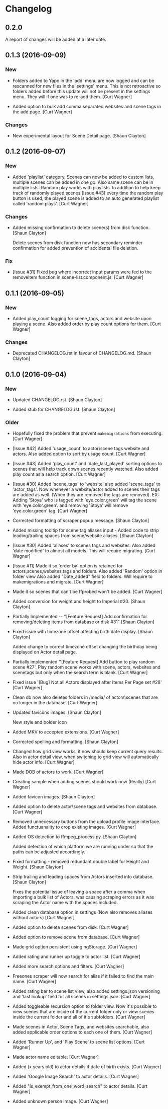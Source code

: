 # Changelog


## 0.2.0 

A report of changes will be added at a later date.

## 0.1.3 (2016-09-09)

### New

* Folders added to Yapo in the 'add' menu are now logged and can be rescanned for new files in the 'settings' menu. This is not retroactive so folders added before this update will not be present in the settings menu. They will if one was to re-add them. [Curt Wagner]

* Added option to bulk add comma separated websites and scene tags in the add page. [Curt Wagner]

### Changes

* New experimental layout for Scene Detail page. [Shaun Clayton]



## 0.1.2 (2016-09-07)

### New

* Added 'playlist' category. Scenes can now be added to custom lists, multiple scenes can be added in one go. Also same scene can be in multiple lists. Random play works with playlists. In addition to help keep track of randomly played scenes [Issue #43] every time the random play button is used, the played scene is added to an auto generated playlist called 'random plays'. [Curt Wagner]

### Changes

* Added missing confirmation to delete scene(s) from disk function. [Shaun Clayton]

  Delete scenes from disk function now has secondary reminder confirmation for added prevention of accidental file deletion.

### Fix

* [Issue #31] Fixed bug where incorrect input params were fed to the removeItem function in scene-list.component.js. [Curt Wagner]



## 0.1.1 (2016-09-05)

### New

* Added play_count logging for scene_tags, actors and website upon playing a scene. Also added order by play count options for them. [Curt Wagner]

### Changes

* Deprecated CHANGELOG.rst in favour of CHANGELOG.md. [Shaun Clayton]


## 0.1.0 (2016-09-04)

### New

* Updated CHANGELOG.rst. [Shaun Clayton]

* Added stub for CHANGELOG.rst. [Shaun Clayton]

### Older

* Hopefully fixed the problem that prevent `makemigrations` from executing. [Curt Wagner]

* [Issue #42] Added &#x27;usage_count&#x27; to actor\scene tags website and actors. Also added option to sort by usage count. [Curt Wagner]

* [Issue #43] Added &#x27;play_count&#x27; and &#x27;date_last_played&#x27; sorting options to scenes that will help track down scenes recently watched. Also added play count as a search option. [Curt Wagner]

* [Issue #30] Added &#x27;scene_tags&#x27; to &#x27;website&#x27; also added &#x27;scene_tags&#x27; to &#x27;actor_tags&#x27;. Now whenever a website/actor added to scenes their tags are added as well. (When they are removed the tags are removed). EX: Adding &#x27;Stoya&#x27; who is tagged with &#x27;eye.color.green&#x27; will tag the scene with &#x27;eye.color.green&#x27;. and removing &#x27;Stoya&#x27; will remove &#x27;eye.color.green&#x27; tag. [Curt Wagner]

* Corrected formatting of scraper popup message. [Shaun Clayton]

* Added missing tooltip for scene tag aliases input - Added code to strip leading/trailing spaces from scene/website aliases. [Shaun Clayton]

* [Issue #30] Added &#x27;aliases&#x27; to scenes tags and websites. Also added &#x27;date modified&#x27; to almost all models. This will require migrating. [Curt Wagner]

* [Issue #11] Made it so &#x27;order by&#x27; option is retained for actors,scenes,websites,tags and folders. Also added &#x27;Random&#x27; option in folder view Also added &quot;Date_added&quot; field to folders. Will require to makemigrations and migrate. [Curt Wagner]

* Made it so scenes that can&#x27;t be ffprobed won&#x27;t be added. [Curt Wagner]

* Added conversion for weight and height to Imperial #20. [Shaun Clayton]

* Partially Implemented -- &quot;[Feature Request] Add confirmation for removing/deleting items from database or disk #31&quot; [Shaun Clayton]

* Fixed issue with timezone offset affecting birth date display. [Shaun Clayton]

  Added change to correct timezone offset changing the birthday being displayed on Actor detail page.

* Partially implemented &#x27;&#x27;[Feature Request] Add button to play random scene #27&#x27;. Play random scene works with scene, actors, websites and scenetags but only when the search term is blank. [Curt Wagner]

* Fixed issue &#x27;[Bug] Not all Actors displayed after Items Per Page set #28&#x27; [Curt Wagner]

* Clean db now also deletes folders in /media/ of actors\scenes that are no longer in the database. [Curt Wagner]

* Updated favicons images. [Shaun Clayton]

  New style and bolder icon

* Added MKV to accepted extensions. [Curt Wagner]

* Corrected spelling and formatting. [Shaun Clayton]

* Changed how grid view works, it now should keep current query results. Also in actor detail view, when switching to grid view will automatically hide actor info. [Curt Wagner]

* Made DOB of actors to work. [Curt Wagner]

* Creating sample when adding scenes should work now (Really) [Curt Wagner]

* Added favicon images. [Shaun Clayton]

* Added option to delete actor\scene tags and websites from database. [Curt Wagner]

* Removed unnecessary buttons from the upload profile image interface. Added functuanality to crop existing images. [Curt Wagner]

* Added OS detection to ffmpeg_process.py. [Shaun Clayton]

  Added detection of which platform we are running under so that the paths can be adjusted accordingly.

* Fixed formatting - removed redundant double label for Height and Weight. [Shaun Clayton]

* Strip trailing and leading spaces from Actors inserted into database. [Shaun Clayton]

  Fixes the potential issue of leaving a space after a comma when importing a bulk list of Actors, was causing scraping errors as it was scraping the Actor name with the spaces included.

* Added clean database option in settings (Now also removes aliases without actors) [Curt Wagner]

* Added option to delete scenes from disk. [Curt Wagner]

* Added option to remove scene from database. [Curt Wagner]

* Made grid option persistent using ngStorage. [Curt Wagner]

* Added rating and runner up toggle to actor list. [Curt Wagner]

* Added more search options and filters. [Curt Wagner]

* Freeones scraper will now search for alias if it failed to find the main name. [Curt Wagner]

* Added rating bar to scene list view, also added settings.json versioning and &#x27;last lookup&#x27; field for all scenes in settings.json. [Curt Wagner]

* Added toggleable recursion option to folder view. Now it&#x27;s possible to view scenes that are inside of the current folder only or view scenes inside the current folder and all of it's subfolders. [Curt Wagner]

* Made scenes in Actor, Scene Tags, and websites searchable, also added applicable order options to each one of them. [Curt Wagner]

* Added &#x27;Runner Up&#x27;, and &#x27;Play Scene&#x27; to scene list options. [Curt Wagner]

* Made actor name editable. [Curt Wagner]

* Added (x years old) to actor details if date of birth exists. [Curt Wagner]

* Added &#x27;Google Image Search&#x27; to actor details. [Curt Wagner]

* Added &quot;is_exempt_from_one_word_search&quot; to actor details. [Curt Wagner]

* Added unknown person image. [Curt Wagner]

